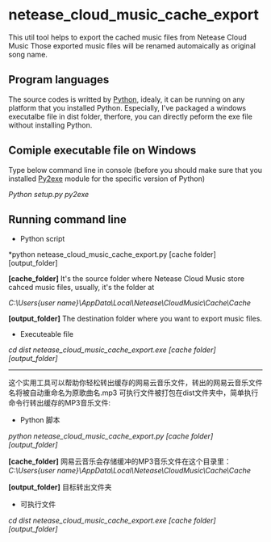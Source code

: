 # netease_cloud_music_cache_export
This util tool helps to export the cached music files from Netease Cloud Music
Those exported music files will be renamed automaically as original song name.

## Program languages
The source codes is writted by [Python](http://python.org), idealy, it can be running on any platform that you installed Python.
Especially, I've packaged a windows executalbe file in dist folder, therfore, you can directly peform the exe file without installing Python.

## Comiple executable file on Windows
Type below command line in console (before you should make sure that you installed [Py2exe](https://pypi.python.org/pypi/py2exe) module for the specific version of Python)

*Python setup.py py2exe*

## Running command line

- Python script

*python netease_cloud_music_cache_export.py [cache folder] [output_folder]

**[cache_folder]**
It's the source folder where Netease Cloud Music store cahced music files, usually, it's the folder at 

*C:\Users\{user name}\AppData\Local\Netease\CloudMusic\Cache\Cache*

**[output_folder]**
The destination folder where you want to export music files.

- Executeable file

*cd dist*
*netease_cloud_music_cache_export.exe [cache folder] [output_folder]*

<hr/>

这个实用工具可以帮助你轻松转出缓存的网易云音乐文件，转出的网易云音乐文件名将被自动重命名为原歌曲名.mp3
可执行文件被打包在dist文件夹中，简单执行命令行转出缓存的MP3音乐文件:

- Python 脚本

*python netease_cloud_music_cache_export.py [cache folder] [output_folder]*

**[cache_folder]**
网易云音乐会存储缓冲的MP3音乐文件在这个目录里：
*C:\Users\{user name}\AppData\Local\Netease\CloudMusic\Cache\Cache*

**[output_folder]**
目标转出文件夹

- 可执行文件

*cd dist*
*netease_cloud_music_cache_export.exe [cache folder] [output_folder]*
